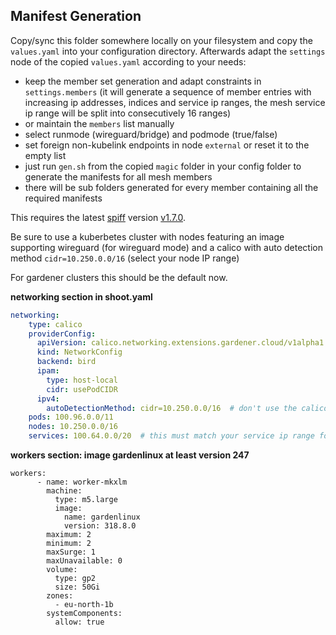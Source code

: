 
## Manifest Generation

Copy/sync this folder somewhere locally on your filesystem and
copy the `values.yaml` into your configuration directory.
Afterwards adapt the `settings` node of the copied `values.yaml`
according to your needs:

- keep the member set generation and adapt constraints in `settings.members`
  (it will generate a sequence of member entries with increasing ip
  addresses, indices and service ip ranges, the mesh service ip range will be
  split into consecutively 16 ranges)
- or maintain the `members` list manually
- select runmode (wireguard/bridge) and podmode (true/false)
- set foreign non-kubelink endpoints in node `external` or reset it to
  the empty list
- just run `gen.sh` from the copied `magic` folder in your config
  folder to generate the manifests for all mesh members
- there will be sub folders generated for every member containing all
  the required manifests

This requires the latest [spiff](https.//github.com/mandelsoft/spiff)
version [v1.7.0](https://github.com/mandelsoft/spiff/releases/tag/v1.7.0-beta-2).

Be sure to use a kuberbetes cluster with nodes featuring an image
supporting wireguard (for wireguard mode) and a calico with
auto detection method `cidr=10.250.0.0/16` (select your node IP range)

For gardener clusters this should be the default now.

**networking section in shoot.yaml**
```yaml
networking:
    type: calico
    providerConfig:
      apiVersion: calico.networking.extensions.gardener.cloud/v1alpha1
      kind: NetworkConfig
      backend: bird
      ipam:
        type: host-local
        cidr: usePodCIDR
      ipv4:
        autoDetectionMethod: cidr=10.250.0.0/16  # don't use the calico default method!!!!!
    pods: 100.96.0.0/11
    nodes: 10.250.0.0/16
    services: 100.64.0.0/20  # this must match your service ip range for your mesh members
```

**workers section: image gardenlinux at least version 247**
```
workers:
      - name: worker-mkxlm
        machine:
          type: m5.large
          image:
            name: gardenlinux
            version: 318.8.0
        maximum: 2
        minimum: 2
        maxSurge: 1
        maxUnavailable: 0
        volume:
          type: gp2
          size: 50Gi
        zones:
          - eu-north-1b
        systemComponents:
          allow: true
```



